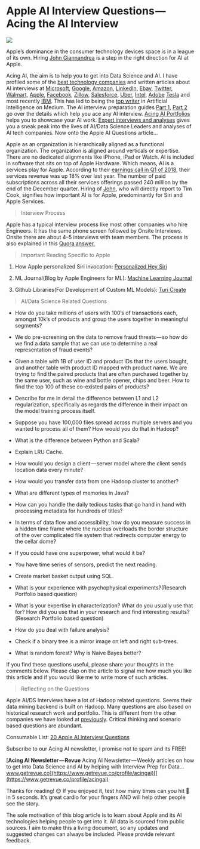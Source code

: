 # Apple AI Interview Questions — Acing the AI Interview



![](https://cdn-images-1.medium.com/max/1600/1*845gTpRaofJpy5iR9hqrTw.jpeg)

Apple’s dominance in the consumer technology devices space is in a league of its own. Hiring [John Giannandrea](https://www.nytimes.com/2018/04/03/business/apple-hires-googles-ai-chief.html?utm_source=Memberful&utm_campaign=b99a7d9067-daily_update_2018_04_12&utm_medium=email&utm_term=0_d4c7fece27-b99a7d9067-111013209) is a step in the right direction for AI at Apple.


 Acing AI, the aim is to help you to get into Data Science and AI. I have profiled some of the [best technology companies](https://medium.com/acing-ai/acing-ai-interviews/home) and written articles about AI interviews at [Microsoft](https://medium.com/acing-ai/microsoft-ai-interview-questions-acing-the-ai-interview-be6972f790ea), [Google](https://medium.com/acing-ai/google-ai-interview-questions-acing-the-ai-interview-1791ad7dc3ae), [Amazon](https://medium.com/acing-ai/amazon-ai-interview-questions-acing-the-ai-interview-3ed4e671920f), [LinkedIn](https://medium.com/acing-ai/linkedin-ai-interview-questions-acing-the-ai-interview-41028c4b0704), [Ebay](https://medium.com/acing-ai/ebay-data-science-interview-questions-acing-the-ai-interview-4f18b58fcc07), [Twitter](https://medium.com/acing-ai/twitter-data-science-interview-questions-acing-the-ai-interview-f8204a97159f), [Walmart](https://medium.com/acing-ai/walmart-data-science-interview-questions-acing-the-ai-interview-a775b264b015), [Apple](https://medium.com/acing-ai/apple-ai-interview-questions-acing-the-ai-interview-803a65b0e795), [Facebook](https://medium.com/acing-ai/facebook-ai-interview-questions-acing-the-ai-interview-5982add0af55), [Zillow](https://medium.com/acing-ai/zillow-data-science-interview-questions-acing-the-ai-interview-eb42f0707c8), [Salesforce](https://medium.com/acing-ai/salesforce-ai-interview-questions-acing-the-ai-interview-75e177c4734), [Uber](https://medium.com/acing-ai/uber-ai-interview-questions-acing-the-ai-interview-9532794bc057), [Intel](https://medium.com/acing-ai/intel-ai-interview-questions-acing-the-ai-interview-d4a62dbb593c), [Adobe](https://medium.com/acing-ai/adobe-ai-interview-questions-acing-the-ai-interview-ef7a8099110b) [Tesla](https://medium.com/acing-ai/tesla-ai-interview-questions-acing-the-ai-interview-88b2e94ccbbf) and most recently [IBM](https://medium.com/acing-ai/ibm-artificial-intelligence-interview-questions-57ce1de3f6cf). This has led to being the [top writer](https://medium.com/@vimarshk) in Artificial Intelligence on Medium. The AI interview preparation guides [Part 1](https://medium.com/acing-ai/steps-to-ace-the-ai-interview-part-1-298249080e59), [Part 2](https://medium.com/acing-ai/steps-to-ace-the-ai-interview-part-2-b25f91582f5f) go over the details which help you ace any AI interview. [Acing AI Portfolios](https://medium.com/acing-ai/acing-ai-portfolios/home) helps you to showcase your AI work. [Expert interviews and analyses](https://medium.com/acing-ai/expert-interviews/home) gives you a sneak peak into the lives of AI/Data Science Leaders and analyses of AI tech companies. Now onto the Apple AI Questions article…

Apple as an organization is hierarchically aligned as a functional organization. The organization is aligned around verticals or expertise. There are no dedicated alignments like iPhone, iPad or Watch. AI is included in software that sits on top of Apple Hardware. Which means, AI is a services play for Apple. According to their [earnings call in Q1 of 2018](https://seekingalpha.com/article/4142447-apples-aapl-ceo-tim-cook-q1-2018-results-earnings-call-transcript?part=single), their services revenue was up 18% over last year. The number of paid subscriptions across all their services offerings passed 240 million by the end of the December quarter. Hiring of [John](https://www.nytimes.com/2018/04/03/business/apple-hires-googles-ai-chief.html?utm_source=Memberful&utm_campaign=b99a7d9067-daily_update_2018_04_12&utm_medium=email&utm_term=0_d4c7fece27-b99a7d9067-111013209), who will directly report to Tim Cook, signifies how important AI is for Apple, predominantly for Siri and Apple Services.

> Interview Process

Apple has a typical interview process like most other companies who hire Engineers. It has the same phone screen followed by Onsite Interviews. Onsite there are about 4–5 interviews with team members. The process is also explained in this [Quora answer.](https://www.quora.com/What-is-the-recruiting-and-hiring-process-of-Apple-How-does-one-contact-their-HR-department)

> Important Reading Specific to Apple

1. How Apple personalized Siri invocation: [Personalized Hey Siri](https://machinelearning.apple.com/2018/04/16/personalized-hey-siri.html)

2. ML Journal(Blog by Apple Engineers for ML): [Machine Learning Journal](https://machinelearning.apple.com/)

3. Github Libraries(For Development of Custom ML Models): [Turi Create](https://github.com/apple/turicreate)

> AI/Data Science Related Questions

* How do you take millions of users with 100’s of transactions each, amongst 10k’s of products and group the users together in meaningful segments?

* We do pre-screening on the data to remove fraud threats — so how do we find a data sample that we can use to determine a real representation of fraud events?

* Given a table with 1B of user ID and product IDs that the users bought, and another table with product ID mapped with product name. We are trying to find the paired products that are often purchased together by the same user, such as wine and bottle opener, chips and beer. How to find the top 100 of these co-existed pairs of products?

* Describe for me in detail the difference between L1 and L2 regularization, specifically as regards the difference in their impact on the model training process itself.

* Suppose you have 100,000 files spread across multiple servers and you wanted to process all of them? How would you do that in Hadoop?

* What is the difference between Python and Scala?

* Explain LRU Cache.

* How would you design a client — server model where the client sends location data every minute?

* How would you transfer data from one Hadoop cluster to another?

* What are different types of memories in Java?

* How can you handle the daily tedious tasks that go hand in hand with processing metadata for hundreds of titles?

* In terms of data flow and accessibility, how do you measure success in a hidden time frame where the nucleus overloads the border structure of the over complicated file system that redirects computer energy to the cellar dome?

* If you could have one superpower, what would it be?

* You have time series of sensors, predict the next reading.

* Create market basket output using SQL.

* What is your experience with psychophysical experiments?(Research Portfolio based question)

* What is your expertise in characterization? What do you usually use that for? How did you use that in your research and find interesting results?(Research Portfolio based question)

* How do you deal with failure analysis?

* Check if a binary tree is a mirror image on left and right sub-trees.

* What is random forest? Why is Naive Bayes better?

If you find these questions useful, please share your thoughts in the comments below. Please clap on the article to signal me how much you like this article and if you would like me to write more of such articles.

> Reflecting on the Questions

Apple AI/DS Interviews have a lot of Hadoop related questions. Seems their data mining backend is built on Hadoop. Many questions are also based on historical research work and portfolio. This is different from the other companies we have looked at [previously](https://medium.com/acing-ai/acing-ai-interviews/home). Critical thinking and scenario based questions are abundant.

Consumable List: [20 Apple AI Interview Questions](https://medium.com/series/453bf5711765)

Subscribe to our Acing AI newsletter, I promise not to spam and its FREE!

[**Acing AI Newsletter — Revue**
Acing AI Newsletter — Weekly articles on how to get into Data Science and AI by helping with Interview Prep for Data…www.getrevue.co](https://www.getrevue.co/profile/acingai)[](https://www.getrevue.co/profile/acingai)

Thanks for reading! 😊 If you enjoyed it, test how many times can you hit 👏 in 5 seconds. It’s great cardio for your fingers AND will help other people see the story.

The sole motivation of this blog article is to learn about Apple and its AI technologies helping people to get into it. All data is sourced from public sources. I aim to make this a living document, so any updates and suggested changes can always be included. Please provide relevant feedback.

